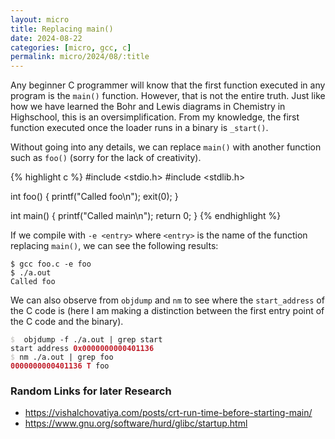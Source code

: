 ```yaml
---
layout: micro
title: Replacing main()
date: 2024-08-22
categories: [micro, gcc, c]
permalink: micro/2024/08/:title
---
```


Any beginner C programmer will know that the first function executed in any program is the `main()` function. However, that is not the entire 
truth. Just like how we have learned the Bohr and Lewis diagrams in Chemistry in Highschool, this is an oversimplification.  From my knowledge, 
the first function executed once the loader runs in a binary is `_start()`.

Without going into any details, we can replace `main()` with another function such as `foo()` (sorry for the lack of creativity).

{% highlight c %}
#include <stdio.h>
#include <stdlib.h>

int foo() {
  printf("Called foo\n");
  exit(0);
}

int main() {
  printf("Called main\n");
  return 0;
}
{% endhighlight %}

If we compile with `-e <entry>` where `<entry>` is the name of the function replacing `main()`, we can see the following results:
```
$ gcc foo.c -e foo
$ ./a.out 
Called foo
```

We can also observe from `objdump` and `nm` to see where the `start_address` of the C code is (here I am making a distinction between the 
first entry point of the C code and the binary).

<pre class = "highlight"><code><font color="#D0CFCC"><b>$ </b></font> objdump -f ./a.out | grep start
start address <font color="#C01C28"><b>0x0000000000401136</b></font>
<font color="#D0CFCC"><b>$ </b></font>nm ./a.out | grep foo
<b><font color="#C01C28">0000000000401136 T</font></b> foo</code></pre>

### Random Links for later Research
* https://vishalchovatiya.com/posts/crt-run-time-before-starting-main/
* https://www.gnu.org/software/hurd/glibc/startup.html
